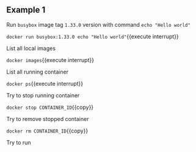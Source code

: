 ## Example 1

Run `busybox` image tag `1.33.0` version with command `echo "Hello world"`

`docker run busybox:1.33.0 echo "Hello world"`{{execute interrupt}}

List all local images

`docker images`{{execute interrupt}}

List all running container

`docker ps`{{execute interrupt}}

Try to stop running container

`docker stop CONTAINER_ID`{{copy}}

Try to remove stopped container

`docker rm CONTAINER_ID`{{copy}}

Try to run 


